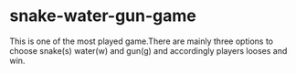 # snake-water-gun-game
This is one of the most played game.There are mainly three options to choose snake(s) water(w) and gun(g) and accordingly players looses and win.
